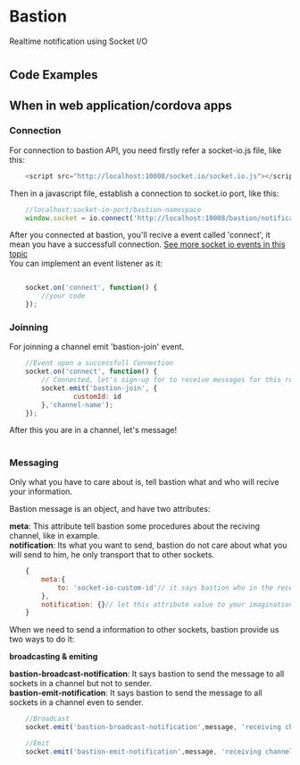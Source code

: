 # Bastion
Realtime notification using Socket I/O
#
## Code Examples

## When in web application/cordova apps
### Connection
For connection to bastion API, you need firstly refer a socket-io.js file, like this:
``` javascript
    <script src="http://localhost:10008/socket.io/socket.io.js"></script>
```

Then in a javascript file, establish a connection to socket.io port, like this:

``` javascript
    //localhost:socket-io-port/bastion-namespace
    window.socket = io.connect('http://localhost:10008/bastion/notification');
```

After you connected at bastion, you'll recive a event called 'connect', it mean you have a successfull connection. [See more socket io events in this topic](http://stackoverflow.com/questions/24224287/list-of-socket-io-events) <br />
You can implement an event listener as it:

``` javascript

    socket.on('connect', function() {
        //your code
    });

```

### Joinning

For joinning a channel emit 'bastion-join' event.

``` javascript
    //Event upon a successfull Connection
    socket.on('connect', function() {
        // Connected, let's sign-up for to receive messages for this room
        socket.emit('bastion-join', {
                customId: id
        },'channel-name');
    });
```

After this you are in a channel, let's message!

#
### Messaging

Only what you have to care about is, tell bastion what and who will recive your information. <br />

Bastion message is an object, and have two attributes:<br/>

**meta**: This attribute tell bastion some procedures about the reciving channel, like in example.<br/>
**notification**: Its what you want to send, bastion do not care about what you will send to him, he only transport that to other sockets.

``` javascript
    {
        meta:{
            to: 'socket-io-custom-id'// it says bastion who in the receiving channel will receive the notification attribute value
        },
        notification: {}// let this attribute value to your imagination
    }
```

When we need to send a information to other sockets, bastion provide us two ways to do it: <br />

**broadcasting & emiting**<br/>

**bastion-broadcast-notification**: It says bastion to send the message to all sockets in a channel but not to sender. <br/>
**bastion-emit-notification**: It says bastion to send the message to all sockets in a channel even to sender.

``` javascript
    //Broadcast
    socket.emit('bastion-broadcast-notification',message, 'receiving channel');

    //Emit
    socket.emit('bastion-emit-notification',message, 'receiving channel');

```
#